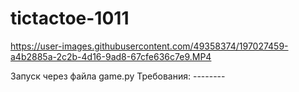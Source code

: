 # tictactoe-1011

https://user-images.githubusercontent.com/49358374/197027459-a4b2885a-2c2b-4d16-9ad8-67cfe636c7e9.MP4

Запуск через файла game.py
Требования: --------
